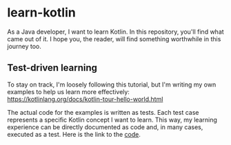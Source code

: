 # learn-kotlin

As a Java developer, I want to learn Kotlin. In this repository, you'll find what came out of it.
I hope you, the reader, will find something worthwhile in this journey too.

## Test-driven learning

To stay on track, I'm loosely following this tutorial, but I'm writing my own examples to help us learn more
effectively: https://kotlinlang.org/docs/kotlin-tour-hello-world.html

The actual code for the examples is written as tests. Each test case represents a specific Kotlin concept I want to learn.
This way, my learning experience can be directly documented as code and, in many cases, executed as a test.
Here is the link to the [code](app/src/test/kotlin/dev/suomarte/learn/kotlin).